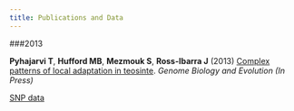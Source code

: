 ```yaml
---
title: Publications and Data
---
```


###2013

**Pyhajarvi T**, **Hufford MB**, **Mezmouk S**, **Ross-Ibarra J** (2013) [Complex patterns of local adaptation in teosinte](http://arxiv.org/abs/1208.0634). *Genome Biology and Evolution (In Press)*

[SNP data](http://www.rilab.org/resources/Pyhajarvi_et_al_mex_parv_trip.zip)